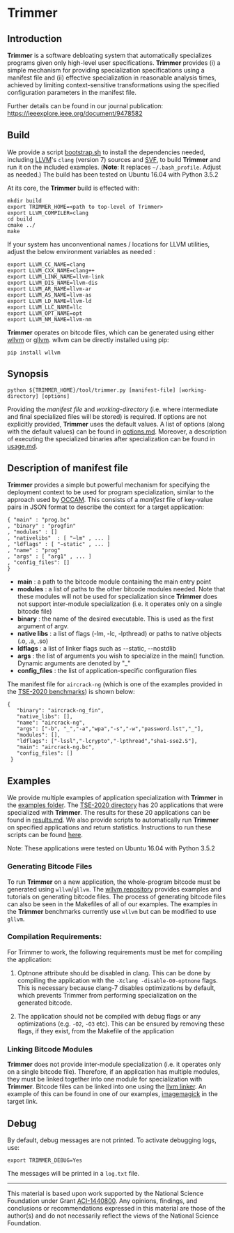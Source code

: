 Trimmer
=======

Introduction
------------
**Trimmer** is a software debloating system that automatically specializes programs given only high-level user specifications. **Trimmer** provides (i) a simple mechanism for providing specialization specifications using a manifest file and (ii) effective specialization in reasonable analysis times, achieved by limiting context-sensitive transformations using the specified configuration parameters in the manifest file.

Further details can be found in our journal publication: https://ieeexplore.ieee.org/document/9478582

Build
-----

We provide a script [bootstrap.sh](vagrants/16.04/bootstrap.sh) to install the dependencies needed, including [LLVM](https://llvm.org)'s `clang` (version 7) sources and [SVF](https://github.com/SVF-tools/SVF), to build **Trimmer** and run it on the included examples. (**Note**: It replaces `~/.bash_profile`. Adjust as needed.) The build has been tested on Ubuntu 16.04 with Python 3.5.2

At its core, the **Trimmer** build is effected with:
```
mkdir build
export TRIMMER_HOME=<path to top-level of Trimmer>
export LLVM_COMPILER=clang
cd build
cmake ../
make
```
   
If your system has unconventional names / locations for LLVM utilities, adjust the below environment variables as needed :

```
export LLVM_CC_NAME=clang
export LLVM_CXX_NAME=clang++
export LLVM_LINK_NAME=llvm-link
export LLVM_DIS_NAME=llvm-dis
export LLVM_AR_NAME=llvm-ar
export LLVM_AS_NAME=llvm-as
export LLVM_LD_NAME=llvm-ld
export LLVM_LLC_NAME=llc
export LLVM_OPT_NAME=opt
export LLVM_NM_NAME=llvm-nm
```

**Trimmer** operates on bitcode files, which can be generated using either [wllvm](https://github.com/SRI-CSL/whole-program-llvm) or [gllvm](https://github.com/SRI-CSL/gllvm). wllvm can be directly installed using pip:

```
pip install wllvm
```

Synopsis
--------

```
python ${TRIMMER_HOME}/tool/trimmer.py [manifest-file] [working-directory] [options]
```
Providing the _manifest file_ and _working-directory_ (i.e. where intermediate and final specialized files will be stored) is required. If options are not explicitly provided, **Trimmer** uses the default values. A list of options (along with the default values) can be found in [options.md](/docs/options.md). Moreover, a description of executing the specialized binaries after specialization can be found in [usage.md](/docs/usage.md).


Description of manifest file 
----------------------------

**Trimmer** provides a simple but powerful mechanism for specifying the deployment context to be used for program specialization, similar to the approach used by [OCCAM](https://github.com/ashish-gehani/OCCAM/). This consists of a _manifest_ file of key-value pairs in JSON format to describe the context for a target application:

```
{ "main" : "prog.bc"
, "binary" : "progfin"
, "modules" : []
, "nativelibs"  : [ "−lm" , ... ]
, "ldflags" : [ "−static" , ... ]
, "name" : "prog"
, "args" : [ "arg1" , ... ]
, "config_files": []
}
```

-   **main** : a path to the bitcode module containing the main entry point
-   **modules** : a list of paths to the other bitcode modules needed. Note that these modules will not be used for specialization since **Trimmer** does not support inter-module specialization (i.e. it operates only on a single bitcode file)
-   **binary** : the name of the desired executable. This is used as the first argument of argv.
-   **native libs** : a list of flags (-lm, -lc, -lpthread) or paths to native objects (.o, .a, .so)
-   **ldflags** : a list of linker flags such as --static, --nostdlib
-   **args** : the list of arguments you wish to specialize in the main() function. Dynamic arguments are denoted by "_"
-   **config_files** : the list of application-specific configuration files

The manifest file for `aircrack-ng` (which is one of the examples provided in the [TSE-2020 benchmarks](/benchmarks/examples/TSE-2020)) is shown below:
 
``` 
{
   "binary": "aircrack-ng_fin", 
   "native_libs": [], 
   "name": "aircrack-ng", 
   "args": ["-b", "_","-a","wpa","-s","-w","password.lst","_"], 
   "modules": [], 
   "ldflags": ["-lssl","-lcrypto","-lpthread","sha1-sse2.S"], 
   "main": "aircrack-ng.bc", 
   "config_files": []
 }
 ```

Examples
--------

We provide multiple examples of application specialization with **Trimmer** in the [examples folder](/benchmarks/examples). The [TSE-2020 directory](/benchmarks/examples/TSE-2020) has 20 applications that were specialized with **Trimmer**. The results for these 20 applications can be found in [results.md](/docs/results.md). We also provide scripts to automatically run **Trimmer** on specified applications and return statistics. Instructions to run these scripts can be found [here](https://github.com/ashish-gehani/Trimmer/blob/master/benchmarks/README.md). 

Note: These applications were tested on Ubuntu 16.04 with Python 3.5.2

### Generating Bitcode Files
To run **Trimmer** on a new application, the whole-program bitcode must be generated using `wllvm`/`gllvm`. The [wllvm repository](https://github.com/SRI-CSL/whole-program-llvm) provides examples and tutorials on generating bitcode files. The process of generating bitcode files can also be seen in the Makefiles of all of our examples. The examples in the **Trimmer** benchmarks currently use `wllvm` but can be modified to use `gllvm`. 

### Compilation Requirements:
For Trimmer to work, the following requirements must be met for compiling the application:
1. Optnone attribute should be disabled in clang. This can be done by compiling the application with the `-Xclang -disable-O0-optnone` flags. This is necessary because clang-7 disables optimizations by default, which prevents Trimmer from performing specialization on the generated bitcode.

2. The application should not be compiled with debug flags or any optimizations (e.g. `-O2`, `-O3` etc). This can be ensured by removing these flags, if they exist, from the Makefile of the application 

### Linking Bitcode Modules
**Trimmer** does not provide inter-module specialization (i.e. it operates only on a single bitcode file). Therefore, if an application has multiple modules, they must be linked together into one module for specialization with **Trimmer**. Bitcode files can be linked into one using the [llvm linker](https://llvm.org/docs/CommandGuide/llvm-link.html). An example of this can be found in one of our examples, [imagemagick](/benchmarks/examples/Others/ImageMagick/Makefile) in the target _link_.

Debug
-----
By default, debug messages are not printed. To activate debugging logs, use:
```
export TRIMMER_DEBUG=Yes
```
The messages will be printed in a `log.txt` file.

<HR>

This material is based upon work supported by the National Science Foundation under Grant [ACI-1440800](http://www.nsf.gov/awardsearch/showAward?AWD_ID=1440800). Any opinions, findings, and conclusions or recommendations expressed in this material are those of the author(s) and do not necessarily reflect the views of the National Science Foundation.
